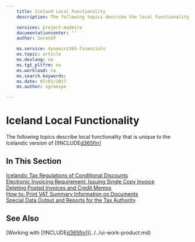 ```yaml
---
    title: Iceland Local Functionality
    description: The following topics describe the local functionality in the Icelandic version of [!INCLUDE[d365fin](../../includes/d365fin_md.md)].

    services: project-madeira 
    documentationcenter: ''
    author: SorenGP

    ms.service: dynamics365-financials
    ms.topic: article
    ms.devlang: na
    ms.tgt_pltfrm: na
    ms.workload: na
    ms.search.keywords:
    ms.date: 07/01/2017
    ms.author: sgroespe

---
```

# Iceland Local Functionality
The following topics describe local functionality that is unique to the Icelandic version of [!INCLUDE[d365fin](../../includes/d365fin_md.md)]

## In This Section  
  [Icelandic Tax Regulations of Conditional Discounts](icelandic-tax-regulations-of-conditional-discounts.md)  
  [Electronic Invoicing Requirement: Issuing Single Copy Invoice](electronic-invoicing-requirement-issuing-single-copy-invoice.md)  
  [Deleting Posted Invoices and Credit Memos](deleting-posted-invoices-and-credit-memos.md)  
  [How to: Print VAT Summary Information on Documents](how-to-print-vat-summary-information-on-documents.md)  
 [Special Data Output and Reports for the Tax Authority](special-data-output-and-reports-for-the-tax-authority.md)  

## See Also
[Working with [!INCLUDE[d365fin](../../includes/d365fin_md.md)]](../../ui-work-product.md)  
